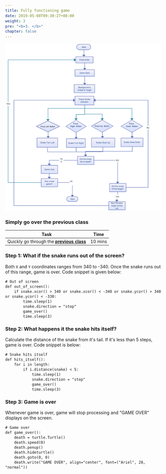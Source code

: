```yaml
---
title: Fully functioning game
date: 2019-05-08T09:30:27+08:00
weight: 3
pre: "<b>3. </b>"
chapter: false
---
```


![](/images/new_flowchart.png)

### Simply go over the previous class

|<center>Task</center> 	   |         <center>Time</center>                   |
---------- | -------------------------------- |
| <center>Quickly go through the [**previous class**](/examples/snake/class02)</center>  | <center>10 mins</center>  |

### Step 1: What if the snake runs out of the screen?

Both `X` and `Y` coordinates ranges from 340 to -340. Once the snake runs out of this range, game is over. Code snippet is given below:

	# Out of screen
	def out_of_screen():
		if snake.xcor() > 340 or snake.xcor() < -340 or snake.ycor() > 340 or snake.ycor() < -330:
			time.sleep(1)
			snake.direction = "stop"
			game_over()
			time.sleep(3)

### Step 2: What happens it the snake hits itself?

Calculate the distance of the snake from it's tail. If it's less than 5 steps, game is over. Code snippet is below:

	# Snake hits itself
	def hits_itself():
		for i in length:
			if i.distance(snake) < 5:
				time.sleep(1)
				snake.direction = "stop"
				game_over()
				time.sleep(3)

### Step 3: Game is over

Whenever game is over, game will stop processing and "GAME OVER" displays on the screen.

	# Game over
	def game_over():
	    death = turtle.Turtle()
	    death.speed(0)
	    death.penup()
	    death.hideturtle()
	    death.goto(0, 0)
	    death.write("GAME OVER", align="center", font=("Ariel", 28, "normal"))